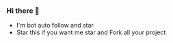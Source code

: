 ### Hi there 👋

- I'm bot auto follow and star
- Star this if you want me star and Fork all your project
